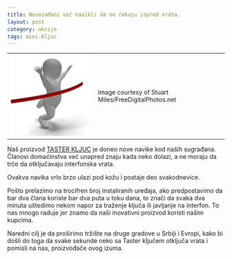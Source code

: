 ```yaml
---
title: Novosađani već navikli da ne čekaju ispred vrata.
layout: post
category: akcije
tags: mini-kljuc 
---
```


<table class="table-image"><tr><td>
<img src="/assets/images/news/winner-stuart_miles.jpg" width="300"/>
  </td><td>
Image courtesy of
Stuart Miles/FreeDigitalPhotos.net
</td></tr></table>

Naš proizvod [TASTER KLJUC](/proizvodi/mini-kljuc) je doneo nove navike kod naših sugrađana. Članovi domaćinstva već unapred znaju kada neko dolazi, a ne moraju da trče da otključavaju interfonska vrata.

Ovakva navika vrlo brzo ulazi pod kožu i postaje deo svakodnevice.

Pošto prelazimo na trocifren broj instaliranih uređaja, ako predpostavimo da bar dva člana koriste bar dva puta u toku dana, to znači da svaka dva minuta uštedimo nekom napor za traženje ključa ili javljanje na interfon. To nas mnogo raduje jer znamo da naši inovativni proizvod koristi našim kupcima.

Naredni cilj je da proširimo tržište na druge gradove u Srbiji i Evropi, kako bi došli do toga da svake sekunde neko sa Taster ključem otključa vrata i pomisli na nas, proizvođače ovog izuma.

